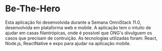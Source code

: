 # Be-The-Hero
Esta aplicação foi desenvolvida durante a Semana OmniStack 11.0, desenvolvida em plataforma web e mobile. A aplicação tem o intuito de ajudar em casas filantrópicas, onde é possível que ONG's divulguem os casos que precisam de contruição. As tecnologias utilizadas foram: React, Node.js, ReactNative e expo para ajudar na aplicação mobile.

